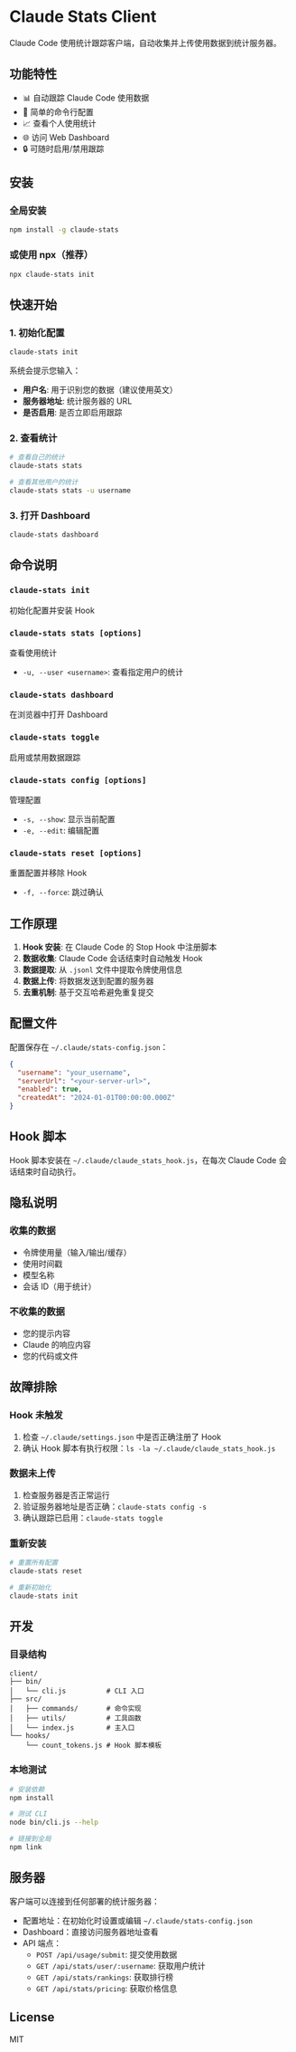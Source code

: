 # Claude Stats Client

Claude Code 使用统计跟踪客户端，自动收集并上传使用数据到统计服务器。

## 功能特性

- 📊 自动跟踪 Claude Code 使用数据
- 🔧 简单的命令行配置
- 📈 查看个人使用统计
- 🌐 访问 Web Dashboard
- 🔒 可随时启用/禁用跟踪

## 安装

### 全局安装

```bash
npm install -g claude-stats
```

### 或使用 npx（推荐）

```bash
npx claude-stats init
```

## 快速开始

### 1. 初始化配置

```bash
claude-stats init
```

系统会提示您输入：
- **用户名**: 用于识别您的数据（建议使用英文）
- **服务器地址**: 统计服务器的 URL
- **是否启用**: 是否立即启用跟踪

### 2. 查看统计

```bash
# 查看自己的统计
claude-stats stats

# 查看其他用户的统计
claude-stats stats -u username
```

### 3. 打开 Dashboard

```bash
claude-stats dashboard
```

## 命令说明

### `claude-stats init`
初始化配置并安装 Hook

### `claude-stats stats [options]`
查看使用统计
- `-u, --user <username>`: 查看指定用户的统计

### `claude-stats dashboard`
在浏览器中打开 Dashboard

### `claude-stats toggle`
启用或禁用数据跟踪

### `claude-stats config [options]`
管理配置
- `-s, --show`: 显示当前配置
- `-e, --edit`: 编辑配置

### `claude-stats reset [options]`
重置配置并移除 Hook
- `-f, --force`: 跳过确认

## 工作原理

1. **Hook 安装**: 在 Claude Code 的 Stop Hook 中注册脚本
2. **数据收集**: Claude Code 会话结束时自动触发 Hook
3. **数据提取**: 从 `.jsonl` 文件中提取令牌使用信息
4. **数据上传**: 将数据发送到配置的服务器
5. **去重机制**: 基于交互哈希避免重复提交

## 配置文件

配置保存在 `~/.claude/stats-config.json`：

```json
{
  "username": "your_username",
  "serverUrl": "<your-server-url>",
  "enabled": true,
  "createdAt": "2024-01-01T00:00:00.000Z"
}
```

## Hook 脚本

Hook 脚本安装在 `~/.claude/claude_stats_hook.js`，在每次 Claude Code 会话结束时自动执行。

## 隐私说明

### 收集的数据
- 令牌使用量（输入/输出/缓存）
- 使用时间戳
- 模型名称
- 会话 ID（用于统计）

### 不收集的数据
- 您的提示内容
- Claude 的响应内容
- 您的代码或文件

## 故障排除

### Hook 未触发
1. 检查 `~/.claude/settings.json` 中是否正确注册了 Hook
2. 确认 Hook 脚本有执行权限：`ls -la ~/.claude/claude_stats_hook.js`

### 数据未上传
1. 检查服务器是否正常运行
2. 验证服务器地址是否正确：`claude-stats config -s`
3. 确认跟踪已启用：`claude-stats toggle`

### 重新安装
```bash
# 重置所有配置
claude-stats reset

# 重新初始化
claude-stats init
```

## 开发

### 目录结构

```
client/
├── bin/
│   └── cli.js          # CLI 入口
├── src/
│   ├── commands/       # 命令实现
│   ├── utils/          # 工具函数
│   └── index.js        # 主入口
└── hooks/
    └── count_tokens.js # Hook 脚本模板
```

### 本地测试

```bash
# 安装依赖
npm install

# 测试 CLI
node bin/cli.js --help

# 链接到全局
npm link
```

## 服务器

客户端可以连接到任何部署的统计服务器：
- 配置地址：在初始化时设置或编辑 `~/.claude/stats-config.json`
- Dashboard：直接访问服务器地址查看
- API 端点：
  - `POST /api/usage/submit`: 提交使用数据
  - `GET /api/stats/user/:username`: 获取用户统计
  - `GET /api/stats/rankings`: 获取排行榜
  - `GET /api/stats/pricing`: 获取价格信息

## License

MIT
